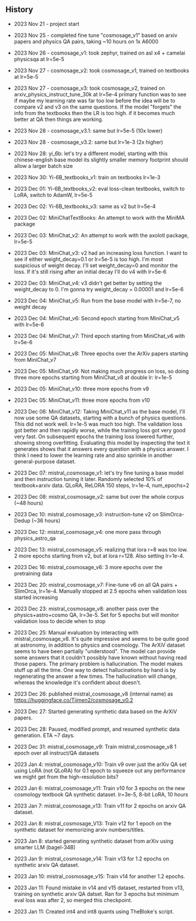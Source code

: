 ## History

 - 2023 Nov 21 - project start
 - 2023 Nov 25 - completed fine tune "cosmosage_v1" based on arxiv papers and physics QA pairs, taking ~10 hours on 1x A6000
 - 2023 Nov 26 - cosmosage_v1: took zephyr, trained on asl x4 + camelai physicsqa at lr=5e-5
 - 2023 Nov 27 - cosmosage_v2: took cosmosage_v1, trained on textbooks at lr=5e-5
 - 2023 Nov 27 - cosmosage_v3: took cosmosage_v2, trained on arxiv_physics_instruct_tune_30k at lr=5e-4
              primary function was to see if maybe my learning rate was far too low before
              the idea will be to compare v2 and v3 on the same questions. If the model "forgets"
              the info from the textbooks then the LR is too high. if it becomes much better at
              QA then things are working.
 - 2023 Nov 28 - cosmosage_v3.1: same but lr=5e-5 (10x lower)
 - 2023 Nov 28 - cosmosage_v3.2: same but lr=1e-3 (2x higher)
              
 - 2023 Nov 28: yi_6b: let's try a different model, starting with this chinese-english base model
       its slightly smaller memory footprint should allow a larger batch size
 - 2023 Nov 30: Yi-6B_textbooks_v1: train on textbooks lr=1e-3
 - 2023 Dec 01: Yi-6B_textbooks_v2: eval loss-clean textbooks, switch to LoRA, switch to AdamW, lr=5e-5
 - 2023 Dec 02: Yi-6B_textbooks_v3: same as v2 but lr=5e-4

 - 2023 Dec 02: MiniChatTextBooks: An attempt to work with the MiniMA package
 - 2023 Dec 03: MiniChat_v2: An attempt to work with the axolotl package, lr=5e-5
 - 2023 Dec 03: MiniChat_v3: v2 had an increasing loss function. I want to see if either weight_decay=0.1
              or lr=5e-5 is too high. I'm most suspicious of weight decay. I'll set weight_decay=0
              and monitor the loss. If it's still rising after an initial decay I'll do v4
              with lr=5e-6
 - 2023 Dec 03: MiniChat_v4: v3 didn't get better by setting the weight_decay to 0. I'm gonna try weight_decay = 0.00001
             and lr=5e-6
 - 2023 Dec 04: MiniChat_v5: Run from the base model with lr=5e-7, no weight decay
 - 2023 Dec 04: MiniChat_v6: Second epoch starting from MiniChat_v5 with lr=5e-6
 - 2023 Dec 04: MiniChat_v7: Third epoch starting from MiniChat_v6 with lr=5e-6	
 - 2023 Dec 05: MiniChat_v8: Three epochs over the ArXiv papers starting from MiniChat_v7
 - 2023 Dec 05: MiniChat_v9: Not making much progress on loss, so doing three more epochs
             starting from MiniChat_v8 at double lr: lr=1e-5
 - 2023 Dec 05: MiniChat_v10: three more epochs from v9
 - 2023 Dec 05: MiniChat_v11: three more epochs from v10
 - 2023 Dec 06: MiniChat_v12: Taking MiniChat_v11 as the base model, I'll now use some QA datasets, starting
                              with a bunch of physics questions. This did not work well. lr=1e-5 was much too
                              high. The validation loss got better and then rapidly worse, while the training loss
                              got very good very fast. On subsequent epochs the training loss lowered further, showing
                              strong overfitting. Evaluating this model by inspecting the text it generates shows
                              that it answers every question with a physics answer. I think I need to lower
                              the learning rate and also sprinkle in another general-purpose dataset.
 - 2023 Dec 07: mistral_cosmosage_v1: let's try fine tuning a base model and then instruction tuning it later. 
                                      Randomly selected 10% of textbook+arxiv data. 
                                      QLoRA, ReLORA 150 steps, lr=1e-4, num_epochs=2
 - 2023 Dec 08: mistral_cosmosage_v2: same but over the whole corpus (~48 hours)
 - 2023 Dec 10: mistral_cosmosage_v3: instruction-tune v2 on SlimOrca-Dedup (~36 hours)
 - 2023 Dec 12: mistral_cosmosage_v4: one more pass through physics_astro_qa
 - 2023 Dec 13: mistral_cosmosage_v5: realizing that lora r=8 was too low. 2 more epochs starting
                                      from v2, but at lora r=128. Also setting lr=1e-4.
 - 2023 Dec 16: mistral_cosmosage_v6: 3 more epochs over the pretraining data
 - 2023 Dec 20: mistral_cosmosage_v7: Fine-tune v6 on all QA pairs + SlimOrca, lr=1e-4. Manually stopped at 2.5 epochs when validation loss started increasing
 - 2023 Dec 23: mistral_cosmosage_v8: another pass over the physics+astro+cosmo QA, lr=3e-5. Set for 5 epochs but will monitor validation loss to decide when to stop
 - 2023 Dec 25: Manual evaluation by interacting with mistral_cosmosage_v8. It's quite impressive and seems to be quite good
                at astronomy, in addition to physics and cosmology. The ArXiV dataset seems to have been partially "understood". The model can provide some answers that it couldn't possibly have known without having read those papers. 
                The primary problem is hallucination. The model makes stuff up all the time. One way to detect hallucinations by hand is by regenerating the answer a few times. The hallucination will change, whereas the knowledge it's confident about doesn't. 
 - 2023 Dec 26: published mistral_cosmosage_v8 (internal name) as https://huggingface.co/Tijmen2/cosmosage_v0.2
 - 2023 Dec 27: Started generating synthetic data based on the ArXiV papers.
 - 2023 Dec 28: Paused, modified prompt, and resumed synthetic data generation. ETA ~7 days.
 - 2023 Dec 31: mistral_cosmosage_v9: Train mistral_cosmosage_v8 1 epoch over all instruct/QA datasets
 - 2023 Jan 4: mistral_cosmosage_v10: Train v9 over just the arXiv QA set using LoRA (not QLoRA) for 0.1 epoch to squeeze out any performance
                                      we might get from the high-resolution bits?
 - 2023 Jan 6: mistral_cosmosage_v11: Train v10 for 3 epochs on the new cosmology textbook QA synthetic dataset. lr=3e-5, 8-bit LoRA, 10 hours
 - 2023 Jan 7: mistral_cosmosage_v13: Train v11 for 2 epochs on arxiv QA dataset.
 - 2023 Jan 8: mistral_cosmosage_V13: Train v12 for 1 epoch on the synthetic dataset for memorizing arxiv numbers/titles. 
 - 2023 Jan 8: started generating synthetic dataset from arXiv using smarter LLM (bagel-34B)
 - 2023 Jan 9: mistral_cosmosage_v14: Train v13 for 1.2 epochs on synthetic arxiv QA dataset.
 - 2023 Jan 10: mistral_cosmosage_v15: Train v14 for another 1.2 epochs.
 - 2023 Jan 11: Found mistake in v14 and v15 dataset, restarted from v13, training on synthetic
                arxiv QA datset. Ran for 3 epochs but minimum eval loss was after 2, so merged 
                this checkpoint.
 - 2023 Jan 11: Created int4 and int8 quants using TheBloke's script.